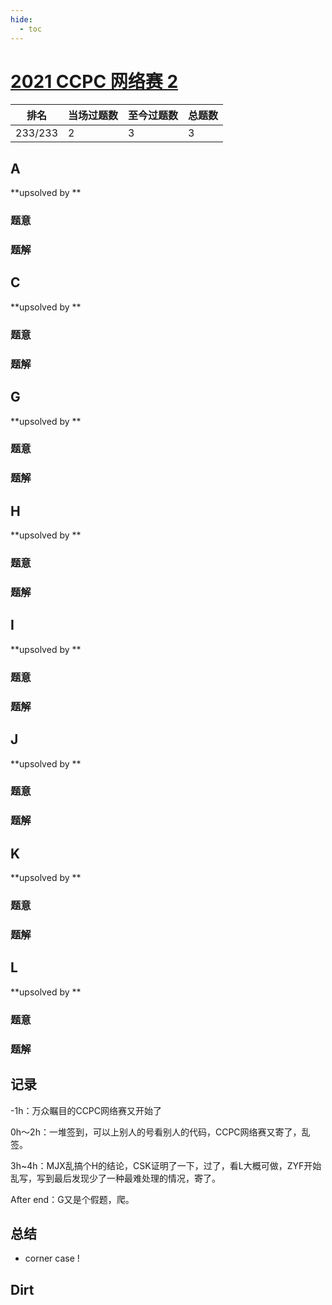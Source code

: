```yaml
---
hide:
  - toc
---
```


# [2021 CCPC 网络赛 2](https://acm.hdu.edu.cn/contest/status?cid=1038)

| 排名    | 当场过题数 | 至今过题数 | 总题数 |
| ------- | ---------- | ---------- | ------ |
| 233/233 | 2          | 3          | 3      |

## **A**

**upsolved by **

### 题意



### 题解



## **C**

**upsolved by **

### 题意



### 题解



## **G**

**upsolved by **

### 题意



### 题解



## **H**

**upsolved by **

### 题意



### 题解



## **I**

**upsolved by **

### 题意



### 题解



## **J**

**upsolved by **

### 题意



### 题解



## **K**

**upsolved by **

### 题意



### 题解



## **L**

**upsolved by **

### 题意



### 题解



## **记录**

-1h：万众瞩目的CCPC网络赛又开始了

0h～2h：一堆签到，可以上别人的号看别人的代码，CCPC网络赛又寄了，乱签。

3h~4h：MJX乱搞个H的结论，CSK证明了一下，过了，看L大概可做，ZYF开始乱写，写到最后发现少了一种最难处理的情况，寄了。

After end：G又是个假题，爬。

## **总结**

- corner case !

## **Dirt**



